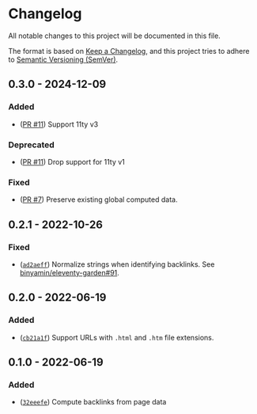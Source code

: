 # Changelog

All notable changes to this project will be documented in this file.

The format is based on [Keep a Changelog](https://keepachangelog.com/en/1.0.0/),
and this project tries to adhere to
[Semantic Versioning (SemVer)](https://semver.org/spec/v2.0.0.html).

<!--
    **Added** for new features.
    **Changed** for changes in existing functionality.
    **Deprecated** for soon-to-be removed features.
    **Removed** for now removed features.
    **Fixed** for any bug fixes.
    **Security** in case of vulnerabilities.
 -->

## 0.3.0 - 2024-12-09

### Added

- ([PR #11](https://github.com/binyamin/eleventy-plugin-backlinks/pull/11))
  Support 11ty v3

### Deprecated

- ([PR #11](https://github.com/binyamin/eleventy-plugin-backlinks/pull/11)) Drop
  support for 11ty v1

### Fixed

- ([PR #7](https://github.com/binyamin/eleventy-plugin-backlinks/pull/7))
  Preserve existing global computed data.

## 0.2.1 - 2022-10-26

### Fixed

- ([`ad2aeff`](https://github.com/binyamin/eleventy-plugin-backlinks/commit/ad2aeffb8d1d5c00f74ec5e757ed8bc56a23ba19))
  Normalize strings when identifying backlinks. See
  [binyamin/eleventy-garden#91](https://github.com/binyamin/eleventy-garden/pull/91).

## 0.2.0 - 2022-06-19

### Added

- ([`cb21a1f`](https://github.com/binyamin/eleventy-plugin-backlinks/commit/cb21a1f3d1e737e572c6f0c90d63092e05df98af))
  Support URLs with `.html` and `.htm` file extensions.

## 0.1.0 - 2022-06-19

### Added

- ([`32eeefe`](https://github.com/binyamin/eleventy-plugin-backlinks/commit/32eeefe75e3a6901219c5234e4fade794ac0376c))
  Compute backlinks from page data
